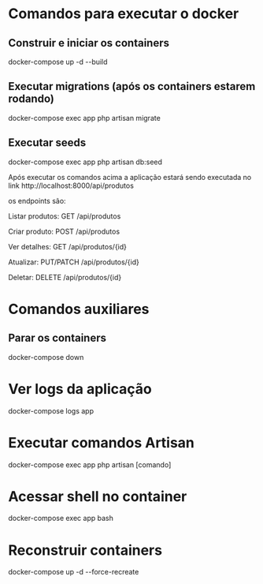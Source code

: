 # Comandos para executar o docker

## Construir e iniciar os containers
docker-compose up -d --build

## Executar migrations (após os containers estarem rodando)
docker-compose exec app php artisan migrate

## Executar seeds
docker-compose exec app php artisan db:seed

Após executar os comandos acima a aplicação estará sendo executada no link http://localhost:8000/api/produtos

os endpoints são:

Listar produtos: GET /api/produtos

Criar produto: POST /api/produtos

Ver detalhes: GET /api/produtos/{id}

Atualizar: PUT/PATCH /api/produtos/{id}

Deletar: DELETE /api/produtos/{id}


# Comandos auxiliares

## Parar os containers
docker-compose down

# Ver logs da aplicação
docker-compose logs app

# Executar comandos Artisan
docker-compose exec app php artisan [comando]

# Acessar shell no container
docker-compose exec app bash

# Reconstruir containers
docker-compose up -d --force-recreate
